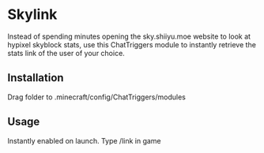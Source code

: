 # Skylink
Instead of spending minutes opening the sky.shiiyu.moe website to look at hypixel skyblock stats, use this ChatTriggers module to instantly retrieve the stats link of the user of your choice.

## Installation
Drag folder to .minecraft/config/ChatTriggers/modules

## Usage
Instantly enabled on launch.
Type /link <username> in game